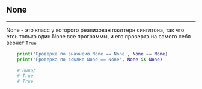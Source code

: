 None
---
---

None - это класс у которого реализован пааттерн синглтона, так что етсь 
только один None  все программы, и его проверка на самого себя вернет `True` 
 
```python
    print('Проверка по значнеию None == None', None == None)
    print('Проверка по ссылке None == None', None is None)

    # Вывод
    # True
    # True
```